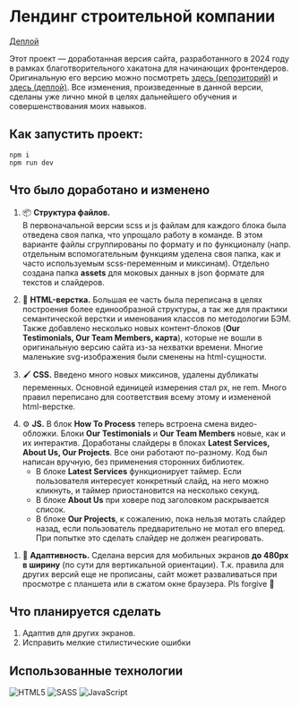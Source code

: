 # Лендинг строительной компании

[Деплой](https://team8html-event2024-nine.vercel.app)

Этот проект — доработанная версия сайта, разработанного в 2024 году в рамках благотворительного хакатона для начинающих фронтендеров. Оригинальную его версию можно посмотреть [здесь (репозиторий)](https://github.com/IlyaBurch/team8htmlEvent2024) и [здесь (деплой)](https://team8html-event2024.vercel.app). Все изменения, произведенные в данной версии, сделаны уже лично мной в целях дальнейшего обучения и совершенствования моих навыков.

## Как запустить проект:
```
npm i
npm run dev
```

## Что было доработано и изменено

1. :package: **Структура файлов.**  
  В первоначальной версии scss и js файлам для каждого блока была отведена своя папка, что упрощало работу в команде. В этом варианте файлы сгруппированы по формату и по функционалу (напр. отдельным вспомогательным функциям уделена своя папка, как и часто используемым scss-переменным и миксинам). Отдельно создана папка **assets** для моковых данных в json формате для текстов и слайдеров.
  <p>

2. :notebook: **HTML-верстка.** 
  Большая ее часть была переписана в целях построения более единообразной структуры, а так же для практики семантической верстки и именования классов по методологии БЭМ. Также добавлено несколько новых контент-блоков (**Our Testimonials, Our Team Members, карта**), которые не вошли в оригинальную версию сайта из-за нехватки времени. Многие маленькие svg-изображения были сменены на html-сущности.
  <p>

3. :paintbrush: **CSS.** 
  Введено много новых миксинов, удалены дубликаты переменных. Основной единицей измерения стал px, не rem. Много правил переписано для соответствия всему этому и измененой html-верстке. 
  <p>

4. :gear: **JS.** 
  В блок **How To Process** теперь встроена смена видео-обложки. Блоки **Our Testimonials** и **Our Team Members** новые, как и их интерактив. Доработаны слайдеры в блоках **Latest Services, About Us, Our Projects**. Все они работают по-разному. Код был написан вручную, без применения сторонних библиотек. 
     - В блоке **Latest Services** функционирует таймер. Если пользователя интересует конкретный слайд, на него можно кликнуть, и таймер приостановится на несколько секунд.
     - В блоке **About Us** при ховере под заголовком раскрывается список.
     - В блоке **Our Projects**, к сожалению, пока нельзя мотать слайдер назад, если пользователь предварительно не мотал его вперед. При попытке это сделать слайдер не должен реагировать.
  <p>

1. 📱 **Адаптивность.** 
   Сделана версия для мобильных экранов **до 480px в ширину** (по сути для вертикальной ориентации). Т.к. правила для других версий еще не прописаны, сайт может разваливаться при просмотре с планшета или в сжатом окне браузера. Pls forgive 🙏

## Что планируется сделать

1. Адаптив для других экранов.
2. Исправить мелкие стилистические ошибки

## Использованные технологии

![HTML5](https://img.shields.io/badge/html5-%23E34F26.svg?style=for-the-badge&logo=html5&logoColor=white) ![SASS](https://img.shields.io/badge/SASS-hotpink.svg?style=for-the-badge&logo=SASS&logoColor=white) ![JavaScript](https://img.shields.io/badge/javascript-%23323330.svg?style=for-the-badge&logo=javascript&logoColor=%23F7DF1E)
